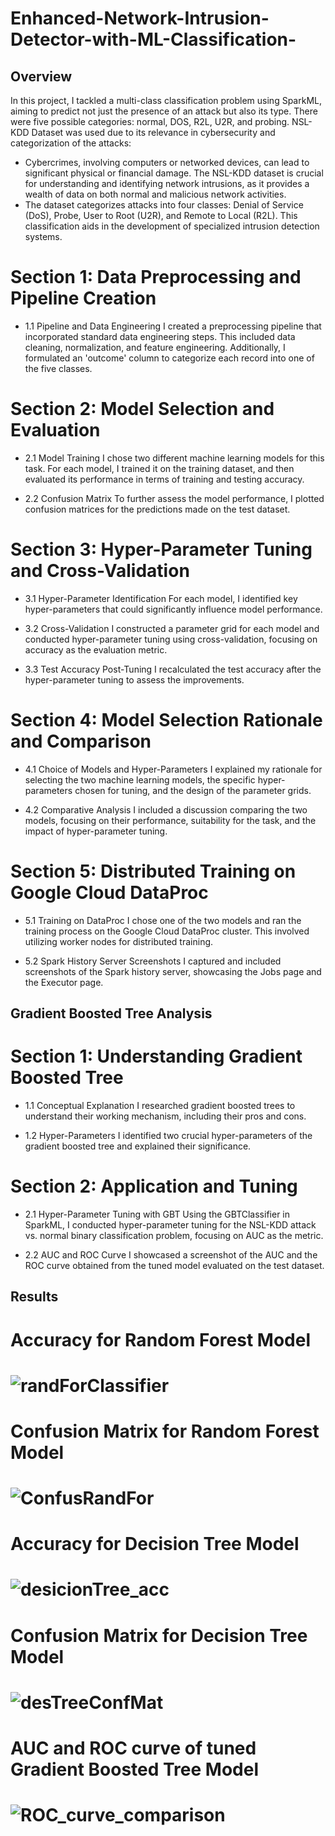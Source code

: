 # Enhanced-Network-Intrusion-Detector-with-ML-Classification-

## Overview
In this project, I tackled a multi-class classification problem using SparkML, aiming to predict not just the presence of an attack but also its type. There were five possible categories: normal, DOS, R2L, U2R, and probing. NSL-KDD Dataset was used due to its relevance in cybersecurity and categorization of the attacks:
- Cybercrimes, involving computers or networked devices, can lead to significant physical or financial damage. The NSL-KDD dataset is crucial for understanding and identifying network intrusions, as it provides a wealth of data on both normal and malicious network activities.
- The dataset categorizes attacks into four classes: Denial of Service (DoS), Probe, User to Root (U2R), and Remote to Local (R2L). This classification aids in the development of specialized intrusion detection systems.


# Section 1: Data Preprocessing and Pipeline Creation
 - 1.1 Pipeline and Data Engineering
I created a preprocessing pipeline that incorporated standard data engineering steps. This included data cleaning, normalization, and feature engineering. Additionally, I formulated an 'outcome' column to categorize each record into one of the five classes.

# Section 2: Model Selection and Evaluation
 - 2.1 Model Training
I chose two different machine learning models for this task. For each model, I trained it on the training dataset, and then evaluated its performance in terms of training and testing accuracy.

 - 2.2 Confusion Matrix
To further assess the model performance, I plotted confusion matrices for the predictions made on the test dataset.

# Section 3: Hyper-Parameter Tuning and Cross-Validation
 - 3.1 Hyper-Parameter Identification
For each model, I identified key hyper-parameters that could significantly influence model performance.

 - 3.2 Cross-Validation
I constructed a parameter grid for each model and conducted hyper-parameter tuning using cross-validation, focusing on accuracy as the evaluation metric.

 - 3.3 Test Accuracy Post-Tuning
I recalculated the test accuracy after the hyper-parameter tuning to assess the improvements.

# Section 4: Model Selection Rationale and Comparison
 - 4.1 Choice of Models and Hyper-Parameters
I explained my rationale for selecting the two machine learning models, the specific hyper-parameters chosen for tuning, and the design of the parameter grids.

 - 4.2 Comparative Analysis
I included a discussion comparing the two models, focusing on their performance, suitability for the task, and the impact of hyper-parameter tuning.

# Section 5: Distributed Training on Google Cloud DataProc
 - 5.1 Training on DataProc
I chose one of the two models and ran the training process on the Google Cloud DataProc cluster. This involved utilizing worker nodes for distributed training.

 - 5.2 Spark History Server Screenshots
I captured and included screenshots of the Spark history server, showcasing the Jobs page and the Executor page.

## Gradient Boosted Tree Analysis

# Section 1: Understanding Gradient Boosted Tree
 - 1.1 Conceptual Explanation
I researched gradient boosted trees to understand their working mechanism, including their pros and cons.

 - 1.2 Hyper-Parameters
I identified two crucial hyper-parameters of the gradient boosted tree and explained their significance.

# Section 2: Application and Tuning
 - 2.1 Hyper-Parameter Tuning with GBT
Using the GBTClassifier in SparkML, I conducted hyper-parameter tuning for the NSL-KDD attack vs. normal binary classification problem, focusing on AUC as the metric.

 - 2.2 AUC and ROC Curve
I showcased a screenshot of the AUC and the ROC curve obtained from the tuned model evaluated on the test dataset.



## Results

# Accuracy for Random Forest Model 
# ![randForClassifier](Results/randForClassifier.png)

# Confusion Matrix for Random Forest Model 
# ![ConfusRandFor](Results/ConfusRandFor.png)


# Accuracy for Decision Tree Model
# ![desicionTree_acc](Results/desicionTree_acc.png)

# Confusion Matrix for Decision Tree Model 
# ![desTreeConfMat](Results/desTreeConfMat.png)

# AUC and ROC curve of tuned Gradient Boosted Tree Model
# ![ROC_curve_comparison](ROC_curve_comparison.png)
